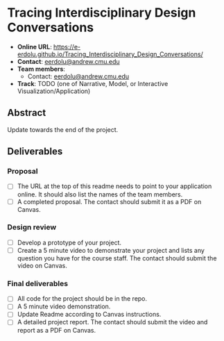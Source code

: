# Tracing Interdisciplinary Design Conversations

* **Online URL**: https://e-erdolu.github.io/Tracing_Interdisciplinary_Design_Conversations/
* **Contact**: eerdolu@andrew.cmu.edu
* **Team members**:
  * Contact: eerdolu@andrew.cmu.edu
* **Track**: TODO (one of Narrative, Model, or Interactive Visualization/Application)

## Abstract

Update towards the end of the project.

## Deliverables

### Proposal

- [ ] The URL at the top of this readme needs to point to your application online. It should also list the names of the team members.
- [ ] A completed proposal. The contact should submit it as a PDF on Canvas.

### Design review

- [ ] Develop a prototype of your project.
- [ ] Create a 5 minute video to demonstrate your project and lists any question you have for the course staff. The contact should submit the video on Canvas.

### Final deliverables

- [ ] All code for the project should be in the repo.
- [ ] A 5 minute video demonstration.
- [ ] Update Readme according to Canvas instructions.
- [ ] A detailed project report. The contact should submit the video and report as a PDF on Canvas.
